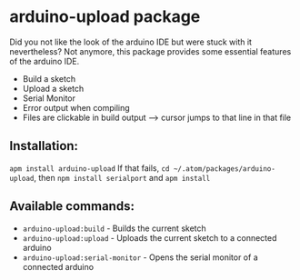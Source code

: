 # arduino-upload package

Did you not like the look of the arduino IDE but were stuck with it nevertheless? Not anymore, this package provides some essential features of the arduino IDE.

* Build a sketch
* Upload a sketch
* Serial Monitor
* Error output when compiling
* Files are clickable in build output --> cursor jumps to that line in that file

## Installation:
`apm install arduino-upload`
If that fails, `cd ~/.atom/packages/arduino-upload`, then `npm install serialport` and `apm install`

## Available commands:
* `arduino-upload:build` - Builds the current sketch
* `arduino-upload:upload` - Uploads the current sketch to a connected arduino
* `arduino-upload:serial-monitor` - Opens the serial monitor of a connected arduino
